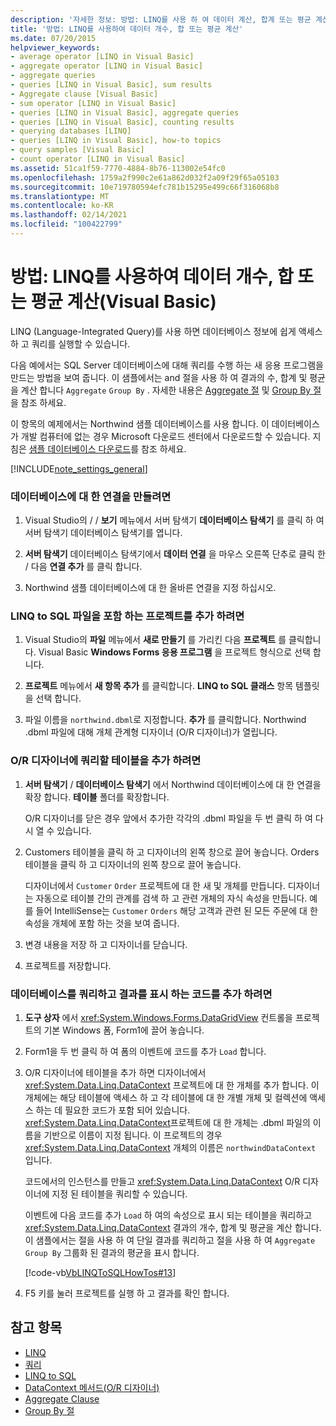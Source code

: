 ```yaml
---
description: '자세한 정보: 방법: LINQ를 사용 하 여 데이터 계산, 합계 또는 평균 계산 (Visual Basic)'
title: '방법: LINQ를 사용하여 데이터 개수, 합 또는 평균 계산'
ms.date: 07/20/2015
helpviewer_keywords:
- average operator [LINQ in Visual Basic]
- aggregate operator [LINQ in Visual Basic]
- aggregate queries
- queries [LINQ in Visual Basic], sum results
- Aggregate clause [Visual Basic]
- sum operator [LINQ in Visual Basic]
- queries [LINQ in Visual Basic], aggregate queries
- queries [LINQ in Visual Basic], counting results
- querying databases [LINQ]
- queries [LINQ in Visual Basic], how-to topics
- query samples [Visual Basic]
- count operator [LINQ in Visual Basic]
ms.assetid: 51ca1f59-7770-4884-8b76-113002e54fc0
ms.openlocfilehash: 1759a2f990c2e61a862d032f2a09f29f65a05103
ms.sourcegitcommit: 10e719780594efc781b15295e499c66f316068b8
ms.translationtype: MT
ms.contentlocale: ko-KR
ms.lasthandoff: 02/14/2021
ms.locfileid: "100422799"
---
```

# <a name="how-to-count-sum-or-average-data-by-using-linq-visual-basic"></a>방법: LINQ를 사용하여 데이터 개수, 합 또는 평균 계산(Visual Basic)

LINQ (Language-Integrated Query)를 사용 하면 데이터베이스 정보에 쉽게 액세스 하 고 쿼리를 실행할 수 있습니다.  
  
 다음 예에서는 SQL Server 데이터베이스에 대해 쿼리를 수행 하는 새 응용 프로그램을 만드는 방법을 보여 줍니다. 이 샘플에서는 and 절을 사용 하 여 결과의 수, 합계 및 평균을 계산 합니다 `Aggregate` `Group By` . 자세한 내용은 [Aggregate 절](../../../language-reference/queries/aggregate-clause.md) 및 [Group By 절](../../../language-reference/queries/group-by-clause.md)을 참조 하세요.  
  
 이 항목의 예제에서는 Northwind 샘플 데이터베이스를 사용 합니다. 이 데이터베이스가 개발 컴퓨터에 없는 경우 Microsoft 다운로드 센터에서 다운로드할 수 있습니다. 지침은 [샘플 데이터베이스 다운로드](../../../../framework/data/adonet/sql/linq/downloading-sample-databases.md)를 참조 하세요.  
  
[!INCLUDE[note_settings_general](~/includes/note-settings-general-md.md)]  
  
### <a name="to-create-a-connection-to-a-database"></a>데이터베이스에 대 한 연결을 만들려면  
  
1. Visual Studio의  /   / **보기** 메뉴에서 서버 탐색기 **데이터베이스 탐색기** 를 클릭 하 여 서버 탐색기 데이터베이스 탐색기를 엽니다.  
  
2. **서버 탐색기** 데이터베이스 탐색기에서 **데이터 연결** 을 마우스 오른쪽 단추로 클릭 한 /  다음 **연결 추가** 를 클릭 합니다.  
  
3. Northwind 샘플 데이터베이스에 대 한 올바른 연결을 지정 하십시오.  
  
### <a name="to-add-a-project-that-contains-a-linq-to-sql-file"></a>LINQ to SQL 파일을 포함 하는 프로젝트를 추가 하려면  
  
1. Visual Studio의 **파일** 메뉴에서 **새로 만들기** 를 가리킨 다음 **프로젝트** 를 클릭합니다. Visual Basic **Windows Forms 응용 프로그램** 을 프로젝트 형식으로 선택 합니다.  
  
2. **프로젝트** 메뉴에서 **새 항목 추가** 를 클릭합니다. **LINQ to SQL 클래스** 항목 템플릿을 선택 합니다.  
  
3. 파일 이름을 `northwind.dbml`로 지정합니다. **추가** 를 클릭합니다. Northwind .dbml 파일에 대해 개체 관계형 디자이너 (O/R 디자이너)가 열립니다.  
  
### <a name="to-add-tables-to-query-to-the-or-designer"></a>O/R 디자이너에 쿼리할 테이블을 추가 하려면  
  
1. **서버 탐색기** / **데이터베이스 탐색기** 에서 Northwind 데이터베이스에 대 한 연결을 확장 합니다. **테이블** 폴더를 확장합니다.  
  
     O/R 디자이너를 닫은 경우 앞에서 추가한 각각의 .dbml 파일을 두 번 클릭 하 여 다시 열 수 있습니다.  
  
2. Customers 테이블을 클릭 하 고 디자이너의 왼쪽 창으로 끌어 놓습니다. Orders 테이블을 클릭 하 고 디자이너의 왼쪽 창으로 끌어 놓습니다.  
  
     디자이너에서 `Customer` `Order` 프로젝트에 대 한 새 및 개체를 만듭니다. 디자이너는 자동으로 테이블 간의 관계를 검색 하 고 관련 개체의 자식 속성을 만듭니다. 예를 들어 IntelliSense는 `Customer` `Orders` 해당 고객과 관련 된 모든 주문에 대 한 속성을 개체에 포함 하는 것을 보여 줍니다.  
  
3. 변경 내용을 저장 하 고 디자이너를 닫습니다.  
  
4. 프로젝트를 저장합니다.  
  
### <a name="to-add-code-to-query-the-database-and-display-the-results"></a>데이터베이스를 쿼리하고 결과를 표시 하는 코드를 추가 하려면  
  
1. **도구 상자** 에서 <xref:System.Windows.Forms.DataGridView> 컨트롤을 프로젝트의 기본 Windows 폼, Form1에 끌어 놓습니다.  
  
2. Form1을 두 번 클릭 하 여 폼의 이벤트에 코드를 추가 `Load` 합니다.  
  
3. O/R 디자이너에 테이블을 추가 하면 디자이너에서 <xref:System.Data.Linq.DataContext> 프로젝트에 대 한 개체를 추가 합니다. 이 개체에는 해당 테이블에 액세스 하 고 각 테이블에 대 한 개별 개체 및 컬렉션에 액세스 하는 데 필요한 코드가 포함 되어 있습니다. <xref:System.Data.Linq.DataContext>프로젝트에 대 한 개체는 .dbml 파일의 이름을 기반으로 이름이 지정 됩니다. 이 프로젝트의 경우 <xref:System.Data.Linq.DataContext> 개체의 이름은 `northwindDataContext` 입니다.  
  
     코드에서의 인스턴스를 만들고 <xref:System.Data.Linq.DataContext> O/R 디자이너에 지정 된 테이블을 쿼리할 수 있습니다.  
  
     이벤트에 다음 코드를 추가 `Load` 하 여의 속성으로 표시 되는 테이블을 쿼리하고 <xref:System.Data.Linq.DataContext> 결과의 개수, 합계 및 평균을 계산 합니다. 이 샘플에서는 절을 사용 하 여 단일 결과를 쿼리하고 절을 사용 하 여 `Aggregate` `Group By` 그룹화 된 결과의 평균을 표시 합니다.  
  
     [!code-vb[VbLINQToSQLHowTos#13](~/samples/snippets/visualbasic/VS_Snippets_VBCSharp/VbLINQtoSQLHowTos/VB/Form6.vb#13)]  
  
4. F5 키를 눌러 프로젝트를 실행 하 고 결과를 확인 합니다.  
  
## <a name="see-also"></a>참고 항목

- [LINQ](index.md)
- [쿼리](../../../language-reference/queries/index.md)
- [LINQ to SQL](../../../../framework/data/adonet/sql/linq/index.md)
- [DataContext 메서드(O/R 디자이너)](/visualstudio/data-tools/datacontext-methods-o-r-designer)
- [Aggregate Clause](../../../language-reference/queries/aggregate-clause.md)
- [Group By 절](../../../language-reference/queries/group-by-clause.md)
